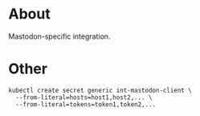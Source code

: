 # About

Mastodon-specific integration.

# Other

```shell
kubectl create secret generic int-mastodon-client \
  --from-literal=hosts=host1,host2,... \
  --from-literal=tokens=token1,token2,...
```
